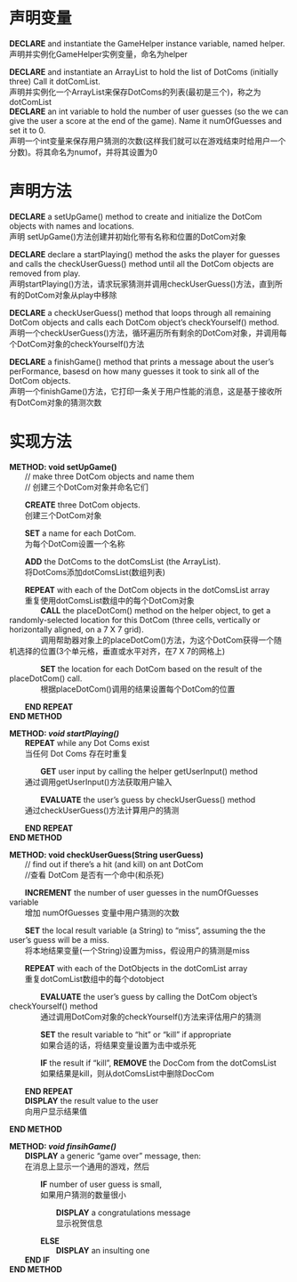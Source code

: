 # 声明变量
**DECLARE** and instantiate the GameHelper instance variable, named helper.  
声明并实例化GameHelper实例变量，命名为helper  

**DECLARE** and instantiate an ArrayList to hold the list of DotComs (initially three) Call it dotComList.  
声明并实例化一个ArrayList来保存DotComs的列表(最初是三个)，称之为dotComList  
**DECLARE** an int variable to hold the number of user guesses (so the we can give the user a score at the end of the game). Name it numOfGuesses and set it to 0.  
声明一个int变量来保存用户猜测的次数(这样我们就可以在游戏结束时给用户一个分数)。将其命名为numof，并将其设置为0  

# 声明方法
**DECLARE** a setUpGame() method to create and initialize the DotCom objects with names and locations.  
声明 setUpGame()方法创建并初始化带有名称和位置的DotCom对象  

**DECLARE** declare a startPlaying() method the asks the player for guesses and calls the checkUserGuess() method until all the DotCom objects are removed from play.  
声明startPlaying()方法，请求玩家猜测并调用checkUserGuess()方法，直到所有的DotCom对象从play中移除  

**DECLARE** a checkUserGuess() method that loops through all remaining DotCom objects and calls each DotCom object’s checkYourself() method.  
声明一个checkUserGuess()方法，循环遍历所有剩余的DotCom对象，并调用每个DotCom对象的checkYourself()方法  

**DECLARE** a finishGame() method that prints a message about the user’s perFormance, basesd on how many guesses it took to sink all of the DotCom objects.  
声明一个finishGame()方法，它打印一条关于用户性能的消息，这是基于接收所有DotCom对象的猜测次数  

# 实现方法
**METHOD: void setUpGame()**  
&emsp;&emsp;// make three DotCom objects and name them  
&emsp;&emsp;// 创建三个DotCom对象并命名它们  

&emsp;&emsp;**CREATE** three DotCom objects.  
&emsp;&emsp;创建三个DotCom对象  

&emsp;&emsp;**SET** a name for each DotCom.  
&emsp;&emsp;为每个DotCom设置一个名称  

&emsp;&emsp;**ADD** the DotComs to the dotComsList (the ArrayList).  
&emsp;&emsp;将DotComs添加dotComsList(数组列表)  

&emsp;&emsp;**REPEAT** with each of the DotCom objects in the dotComsList array  
&emsp;&emsp;重复使用dotComsList数组中的每个DotCom对象  
&emsp;&emsp;&emsp;&emsp;**CALL** the placeDotCom() method on the helper object, to get a randomly-selected location for this DotCom (three cells, vertically or horizontally aligned, on a 7 X 7 grid).  
&emsp;&emsp;&emsp;&emsp;调用帮助器对象上的placeDotCom()方法，为这个DotCom获得一个随机选择的位置(3个单元格，垂直或水平对齐，在7 X 7的网格上)  

&emsp;&emsp;&emsp;&emsp;**SET** the location for each DotCom based on  the result of the placeDotCom() call.  
&emsp;&emsp;&emsp;&emsp;根据placeDotCom()调用的结果设置每个DotCom的位置  

&emsp;&emsp;**END REPEAT**  
**END METHOD**

**METHOD: *void startPlaying()***  
&emsp;&emsp;**REPEAT** while any Dot Coms exist  
&emsp;&emsp;当任何 Dot Coms 存在时重复  

&emsp;&emsp;&emsp;&emsp;**GET** user input by calling the helper getUserInput() method  
&emsp;&emsp;通过调用getUserInput()方法获取用户输入  

&emsp;&emsp;&emsp;&emsp;**EVALUATE** the user’s guess by checkUserGuess() method  
&emsp;&emsp;通过checkUserGuess()方法计算用户的猜测  

&emsp;&emsp;**END REPEAT**  
**END METHOD**  

**METHOD: void checkUserGuess(String userGuess)**  
&emsp;&emsp;// find out if there’s a hit (and kill) on ant DotCom  
&emsp;&emsp;//查看 DotCom 是否有一个命中(和杀死)  

&emsp;&emsp;**INCREMENT** the number of user guesses in the numOfGuesses variable  
&emsp;&emsp;增加 numOfGuesses 变量中用户猜测的次数  

&emsp;&emsp;**SET** the local result variable (a String) to “miss”, assuming the the user’s guess will be a miss.  
&emsp;&emsp;将本地结果变量(一个String)设置为miss，假设用户的猜测是miss  

&emsp;&emsp;**REPEAT** with each of the DotObjects in the dotComList array  
&emsp;&emsp;重复dotComList数组中的每个dotobject  

&emsp;&emsp;&emsp;&emsp;**EVALUATE** the user’s guess by calling the DotCom object’s checkYourself() method  
&emsp;&emsp;&emsp;&emsp;通过调用DotCom对象的checkYourself()方法来评估用户的猜测  

&emsp;&emsp;&emsp;&emsp;**SET** the result variable to “hit” or “kill” if appropriate  
&emsp;&emsp;&emsp;&emsp;如果合适的话，将结果变量设置为击中或杀死  

&emsp;&emsp;&emsp;&emsp;**IF** the result if “kill”, **REMOVE** the DocCom from the dotComsList  
&emsp;&emsp;&emsp;&emsp;如果结果是kill，则从dotComsList中删除DocCom  

&emsp;&emsp;**END REPEAT**  
&emsp;&emsp;**DISPLAY** the result value to the user  
&emsp;&emsp;向用户显示结果值  

**END METHOD** 

**METHOD: *void finsihGame()***  
&emsp;&emsp;**DISPLAY** a generic “game over” message, then:  
&emsp;&emsp;在消息上显示一个通用的游戏，然后  

&emsp;&emsp;&emsp;&emsp;**IF** number of user guess is small,  
&emsp;&emsp;&emsp;&emsp;如果用户猜测的数量很小  

&emsp;&emsp;&emsp;&emsp;&emsp;&emsp;**DISPLAY** a congratulations message  
&emsp;&emsp;&emsp;&emsp;&emsp;&emsp;显示祝贺信息  

&emsp;&emsp;&emsp;&emsp;**ELSE**  
&emsp;&emsp;&emsp;&emsp;&emsp;&emsp;**DISPLAY** an insulting one  
&emsp;&emsp;**END IF**  
**END METHOD**  
